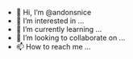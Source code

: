 - 👋 Hi, I’m @andonsnice
- 👀 I’m interested in ...
- 🌱 I’m currently learning ...
- 💞️ I’m looking to collaborate on ...
- 📫 How to reach me ...

<!---
andonsnice/andonsnice is a ✨ special ✨ repository because its `README.md` (this file) appears on your GitHub profile.
You can click the Preview link to take a look at your changes.
--->
